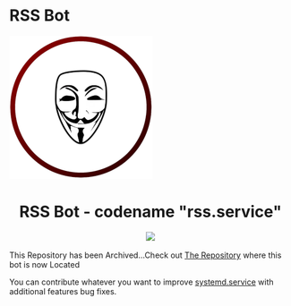 # RSS Bot
<img src="./readme-logo.png"><br>

<h1 align="center"> RSS Bot - codename "rss.service" </h1>

<p align="center">
  <a href="https://discord.gg/AgBEcyvPhk" alt="Discord"><img src="https://img.shields.io/discord/1041477113422815382?color=%23900000&label=Online&logo=The%20Nerds&style=flat"></img></a>
</p>
This Repository has been Archived...Check out <a href="https://github.com/MacTechStudios/SystemdBot">The Repository</a> where this bot
is now Located


You can contribute whatever you want to improve <a href="https://github.com/MacTechStudios/SystemdBot">systemd.service</a> with additional features
bug fixes.
<br>
<br>
